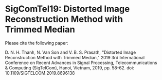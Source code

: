 # SigComTel19: Distorted Image Reconstruction Method with Trimmed Median

Please cite the following paper:

D. N. H. Thanh, N. Van Son and V. B. S. Prasath, "Distorted Image Reconstruction Method with Trimmed Median," 2019 3rd International Conference on Recent Advances in Signal Processing, Telecommunications & Computing (SigTelCom), Hanoi, Vietnam, 2019, pp. 58-62.
doi: 10.1109/SIGTELCOM.2019.8696138

